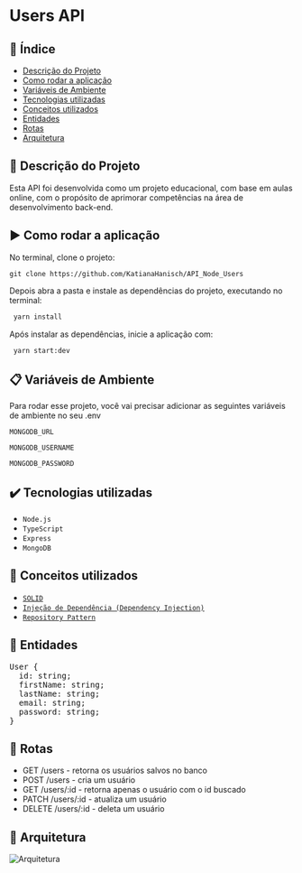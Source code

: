 # Users API

  ##  :pushpin: Índice 
  
* [Descrição do Projeto](#pencil-Descrição-do-Projeto)
* [Como rodar a aplicação](#arrow_forward-Como-rodar-a-aplicação)
* [Variáveis de Ambiente](#clipboard-Variáveis-de-Ambiente)
* [Tecnologias utilizadas](#heavy_check_mark-Tecnologias-utilizadas)
* [Conceitos utilizados](#rocket-Conceitos-utilizados)
* [Entidades](#wrench-Entidades)
* [Rotas](#round_pushpin-rotas)
* [Arquitetura](#office-Arquitetura)

## :pencil: Descrição do Projeto
Esta API foi desenvolvida como um projeto educacional, com base em aulas online, com o propósito de aprimorar competências na área de desenvolvimento back-end.

## :arrow_forward: Como rodar a aplicação

No terminal, clone o projeto: 

```
git clone https://github.com/KatianaHanisch/API_Node_Users
```

Depois abra a pasta e instale as dependências do projeto, executando no terminal:

```sh
 yarn install
```

Após instalar as dependências, inicie a aplicação com:
```sh
 yarn start:dev
```

## :clipboard: Variáveis de Ambiente

Para rodar esse projeto, você vai precisar adicionar as seguintes variáveis de ambiente no seu .env

`MONGODB_URL`

`MONGODB_USERNAME`

`MONGODB_PASSWORD`


## :heavy_check_mark: Tecnologias utilizadas

- ``Node.js``
- ``TypeScript``
- ``Express``
- ``MongoDB``

## :rocket: Conceitos utilizados

- [``SOLID``](https://www.alura.com.br/artigos/solid)
- [``Injeção de Dependência (Dependency Injection)``](https://medium.com/@eduardolanfredi/inje%C3%A7%C3%A3o-de-depend%C3%AAncia-ff0372a1672)
- [``Repository Pattern``](https://renicius-pagotto.medium.com/entendendo-o-repository-pattern-fcdd0c36b63b)

  
## :wrench: Entidades

<pre>
User {
  id: string;
  firstName: string;
  lastName: string;
  email: string;
  password: string;
}</pre>

## :round_pushpin: Rotas

- GET /users - retorna os usuários salvos no banco
- POST /users - cria um usuário
- GET /users/:id - retorna apenas o usuário com o id buscado
- PATCH /users/:id - atualiza um usuário
- DELETE /users/:id - deleta um usuário


##  :office: Arquitetura

![Arquitetura](https://imgur.com/k5mXFoZ.png)
